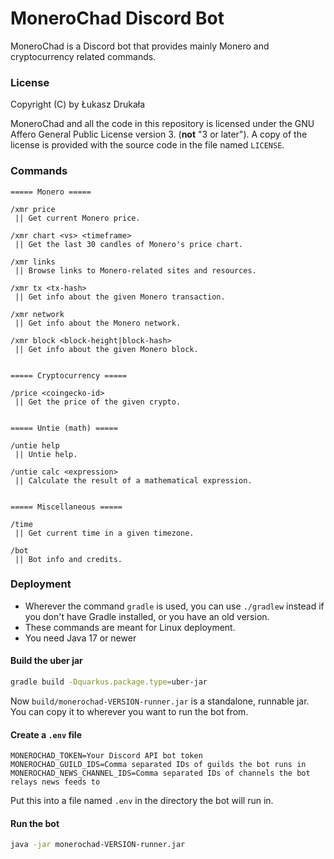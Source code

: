 # MoneroChad Discord Bot
MoneroChad is a Discord bot that provides mainly Monero and cryptocurrency related commands.

### License

Copyright (C) by Łukasz Drukała

MoneroChad and all the code in this repository is licensed under the GNU Affero General Public License version 3.
(**not** "3 or later"). A copy of the license is provided with the source code in the file named `LICENSE`.

### Commands
```
===== Monero =====

/xmr price
 || Get current Monero price.

/xmr chart <vs> <timeframe>
 || Get the last 30 candles of Monero's price chart.

/xmr links
 || Browse links to Monero-related sites and resources.

/xmr tx <tx-hash>
 || Get info about the given Monero transaction.

/xmr network
 || Get info about the Monero network.

/xmr block <block-height|block-hash>
 || Get info about the given Monero block.


===== Cryptocurrency =====

/price <coingecko-id>
 || Get the price of the given crypto.


===== Untie (math) =====

/untie help
 || Untie help.

/untie calc <expression>
 || Calculate the result of a mathematical expression.


===== Miscellaneous =====

/time
 || Get current time in a given timezone.

/bot
 || Bot info and credits.
```

### Deployment
- Wherever the command `gradle` is used, you can use `./gradlew` instead if you don't have Gradle
  installed, or you have an old version.
- These commands are meant for Linux deployment.
- You need Java 17 or newer

#### Build the uber jar
```sh
gradle build -Dquarkus.package.type=uber-jar
```
Now `build/monerochad-VERSION-runner.jar` is a standalone, runnable jar. You can copy it to wherever
you want to run the bot from.

#### Create a `.env` file
```
MONEROCHAD_TOKEN=Your Discord API bot token
MONEROCHAD_GUILD_IDS=Comma separated IDs of guilds the bot runs in
MONEROCHAD_NEWS_CHANNEL_IDS=Comma separated IDs of channels the bot relays news feeds to
```
Put this into a file named `.env` in the directory the bot will run in.

#### Run the bot
```sh
java -jar monerochad-VERSION-runner.jar
```
